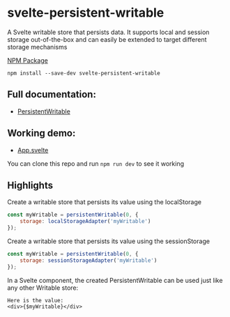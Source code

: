 # svelte-persistent-writable

A Svelte writable store that persists data. It supports local and session storage out-of-the-box and can easily be extended to target different storage mechanisms

[NPM Package](https://www.npmjs.com/package/svelte-persistent-writable)

`npm install --save-dev svelte-persistent-writable`



## Full documentation:
* [PersistentWritable](https://github.com/cdellacqua/svelte-persistent-writable/blob/master/docs/README.md)

## Working demo:
* [App.svelte](https://github.com/cdellacqua/svelte-persistent-writable/blob/master/src/App.svelte)

You can clone this repo and run `npm run dev` to see it working

## Highlights

Create a writable store that persists its value using the localStorage
```javascript
const myWritable = persistentWritable(0, {
	storage: localStorageAdapter('myWritable')
});
```

Create a writable store that persists its value using the sessionStorage
```javascript
const myWritable = persistentWritable(0, {
	storage: sessionStorageAdapter('myWritable')
});
```


In a Svelte component, the created PersistentWritable can be used just like any other Writable store:

```svelte
Here is the value:
<div>{$myWritable}</div>
```
